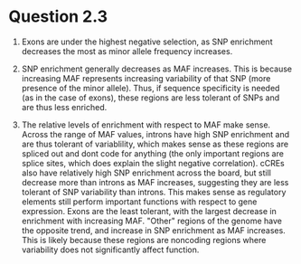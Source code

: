 
# Question 2.3

1. Exons are under the highest negative selection, as SNP enrichment decreases the most as minor allele frequency increases. 

2. SNP enrichment generally decreases as MAF increases. This is because increasing MAF represents increasing variability of that SNP (more presence of the minor allele). Thus, if sequence specificity is needed (as in the case of exons), these regions are less tolerant of SNPs and are thus less enriched. 

3. The relative levels of enrichment with respect to MAF make sense. Across the range of MAF values, introns have high SNP enrichment and are thus tolerant of variablility, which makes sense as these regions are spliced out and dont code for anything (the only important regions are splice sites, which does explain the slight negative correlation). cCREs also have relatively high SNP enrichment across the board, but  still decrease more than introns as MAF increases, suggesting they are less tolerant of SNP variability than introns. This makes sense as regulatory elements still perform important functions with respect to gene expression. Exons are the least tolerant, with the largest decrease in enrichment with increasing MAF. "Other" regions of the genome have the opposite trend, and increase in SNP enrichment as MAF increases. This is likely because these regions are noncoding regions where variability does not significantly affect function. 





